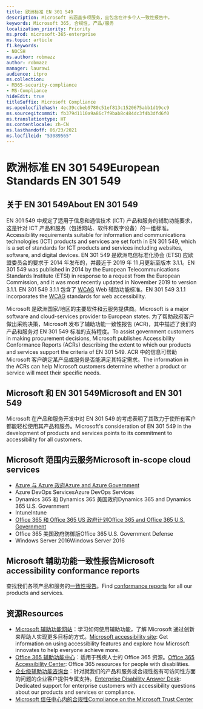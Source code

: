 ```yaml
---
title: 欧洲标准 EN 301 549
description: Microsoft 云涵盖多项服务，且包含在许多个人一致性报告中。
keywords: Microsoft 365, 合规性, 产品/服务
localization_priority: Priority
ms.prod: microsoft-365-enterprise
ms.topic: article
f1.keywords:
- NOCSH
ms.author: robmazz
author: robmazz
manager: laurawi
audience: itpro
ms.collection:
- M365-security-compliance
- MS-Compliance
hideEdit: true
titleSuffix: Microsoft Compliance
ms.openlocfilehash: 4ec39ccbeb9780c51ef813c1520675abb1d19cc9
ms.sourcegitcommit: fb379d1110a9a86c7f9bab8c484dc3f4b3dfd6f0
ms.translationtype: HT
ms.contentlocale: zh-CN
ms.lasthandoff: 06/23/2021
ms.locfileid: "53089565"
---
```

# <a name="european-standards-en-301-549"></a><span data-ttu-id="6c0be-104">欧洲标准 EN 301 549</span><span class="sxs-lookup"><span data-stu-id="6c0be-104">European Standards EN 301 549</span></span>

## <a name="about-en-301-549"></a><span data-ttu-id="6c0be-105">关于 EN 301 549</span><span class="sxs-lookup"><span data-stu-id="6c0be-105">About EN 301 549</span></span>

<span data-ttu-id="6c0be-106">EN 301 549 中规定了适用于信息和通信技术 (ICT) 产品和服务的辅助功能要求，这是针对 ICT 产品和服务（包括网站、软件和数字设备）的一组标准。</span><span class="sxs-lookup"><span data-stu-id="6c0be-106">Accessibility requirements suitable for information and communications technologies (ICT) products and services are set forth in EN 301 549, which is a set of standards for ICT products and services including websites, software, and digital devices.</span></span> <span data-ttu-id="6c0be-107">EN 301 549 是欧洲电信标准化协会 (ETSI) 应欧盟委员会的要求于 2014 年发布的，并最近于 2019 年 11 月更新至版本 3.1.1。</span><span class="sxs-lookup"><span data-stu-id="6c0be-107">EN 301 549 was published in 2014 by the European Telecommunications Standards Institute (ETSI) in response to a request from the European Commission, and it was most recently updated in November 2019 to version 3.1.1.</span></span> <span data-ttu-id="6c0be-108">EN 301 549 3.1.1 包含了 [WCAG](offering-WCAG-2-1.md) Web 辅助功能标准。</span><span class="sxs-lookup"><span data-stu-id="6c0be-108">EN 301 549 3.1.1 incorporates the [WCAG](offering-WCAG-2-1.md) standards for web accessibility.</span></span>

<span data-ttu-id="6c0be-109">Microsoft 是欧洲国家/地区的主要软件和云服务提供商。</span><span class="sxs-lookup"><span data-stu-id="6c0be-109">Microsoft is a major software and cloud-services provider to European states.</span></span> <span data-ttu-id="6c0be-110">为了帮助政府客户做出采购决策，Microsoft 发布了辅助功能一致性报告 (ACR)，其中描述了我们的产品和服务对 EN 301 549 标准的支持程度。</span><span class="sxs-lookup"><span data-stu-id="6c0be-110">To assist government customers in making procurement decisions, Microsoft publishes Accessibility Conformance Reports (ACRs) describing the extent to which our products and services support the criteria of EN 301 549.</span></span> <span data-ttu-id="6c0be-111">ACR 中的信息可帮助 Microsoft 客户确定某产品或服务是否能满足其特定需求。</span><span class="sxs-lookup"><span data-stu-id="6c0be-111">The information in the ACRs can help Microsoft customers determine whether a product or service will meet their specific needs.</span></span>

## <a name="microsoft-and-en-301-549"></a><span data-ttu-id="6c0be-112">Microsoft 和 EN 301 549</span><span class="sxs-lookup"><span data-stu-id="6c0be-112">Microsoft and EN 301 549</span></span>

<span data-ttu-id="6c0be-113">Microsoft 在产品和服务开发中对 EN 301 549 的考虑表明了其致力于使所有客户都能轻松使用其产品和服务。</span><span class="sxs-lookup"><span data-stu-id="6c0be-113">Microsoft's consideration of EN 301 549 in the development of products and services points to its commitment to accessibility for all customers.</span></span>

## <a name="microsoft-in-scope-cloud-services"></a><span data-ttu-id="6c0be-114">Microsoft 范围内云服务</span><span class="sxs-lookup"><span data-stu-id="6c0be-114">Microsoft in-scope cloud services</span></span>

- [<span data-ttu-id="6c0be-115">Azure 与 Azure 政府</span><span class="sxs-lookup"><span data-stu-id="6c0be-115">Azure and Azure Government</span></span>](https://go.microsoft.com/fwlink/p/?linkid=2051569)
- <span data-ttu-id="6c0be-116">Azure DevOps Services</span><span class="sxs-lookup"><span data-stu-id="6c0be-116">Azure DevOps Services</span></span>
- <span data-ttu-id="6c0be-117">Dynamics 365 和 Dynamics 365 美国政府</span><span class="sxs-lookup"><span data-stu-id="6c0be-117">Dynamics 365 and Dynamics 365 U.S. Government</span></span>
- <span data-ttu-id="6c0be-118">Intune</span><span class="sxs-lookup"><span data-stu-id="6c0be-118">Intune</span></span>
- [<span data-ttu-id="6c0be-119">Office 365 和 Office 365 US 政府计划</span><span class="sxs-lookup"><span data-stu-id="6c0be-119">Office 365 and Office 365 U.S. Government</span></span>](https://go.microsoft.com/fwlink/p/?LinkID=2077751)
- <span data-ttu-id="6c0be-120">Office 365 美国政府防御版</span><span class="sxs-lookup"><span data-stu-id="6c0be-120">Office 365 U.S. Government Defense</span></span>
- <span data-ttu-id="6c0be-121">Windows Server 2016</span><span class="sxs-lookup"><span data-stu-id="6c0be-121">Windows Server 2016</span></span>

## <a name="microsoft-accessibility-conformance-reports"></a><span data-ttu-id="6c0be-122">Microsoft 辅助功能一致性报告</span><span class="sxs-lookup"><span data-stu-id="6c0be-122">Microsoft accessibility conformance reports</span></span>

<span data-ttu-id="6c0be-123">查找我们各项产品和服务的[一致性报告](https://cloudblogs.microsoft.com/industry-blog/government/2018/09/11/accessibility-conformance-reports/)。</span><span class="sxs-lookup"><span data-stu-id="6c0be-123">Find [conformance reports](https://cloudblogs.microsoft.com/industry-blog/government/2018/09/11/accessibility-conformance-reports/) for all our products and services.</span></span>

## <a name="resources"></a><span data-ttu-id="6c0be-124">资源</span><span class="sxs-lookup"><span data-stu-id="6c0be-124">Resources</span></span>

- <span data-ttu-id="6c0be-125">[Microsoft 辅助功能网站](https://www.microsoft.com/accessibility)：学习如何使用辅助功能，了解 Microsoft 通过创新来帮助人实现更多目标的方式。</span><span class="sxs-lookup"><span data-stu-id="6c0be-125">[Microsoft accessibility site](https://www.microsoft.com/accessibility): Get information on using accessibility features and explore how Microsoft innovates to help everyone achieve more.</span></span>
- <span data-ttu-id="6c0be-126">[Office 365 辅助功能中心](https://go.microsoft.com/fwlink/p/?linkid=2051801)：适用于残疾人士的 Office 365 资源。</span><span class="sxs-lookup"><span data-stu-id="6c0be-126">[Office 365 Accessibility Center](https://go.microsoft.com/fwlink/p/?linkid=2051801): Office 365 resources for people with disabilities.</span></span>
- <span data-ttu-id="6c0be-127">[企业级辅助功能咨询台](https://go.microsoft.com/fwlink/p/?linkid=2050890)：针对就我们的产品和服务或合规性抱有可访问性方面的问题的企业客户提供专属支持。</span><span class="sxs-lookup"><span data-stu-id="6c0be-127">[Enterprise Disability Answer Desk](https://go.microsoft.com/fwlink/p/?linkid=2050890): Dedicated support for enterprise customers with accessibility questions about our products and services or compliance.</span></span>
- [<span data-ttu-id="6c0be-128">Microsoft 信任中心内的合规性</span><span class="sxs-lookup"><span data-stu-id="6c0be-128">Compliance on the Microsoft Trust Center</span></span>](https://www.microsoft.com/trust-center/compliance/compliance-overview)
